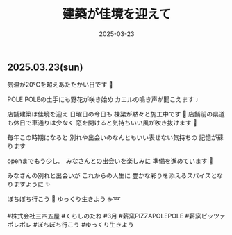 ﻿---
title: '建築が佳境を迎えて'
date: '2025-03-23'
image: '/images/建築佳境.png'
description: '気温が20°Cを超えあたたかい日です 🔅...詳細を表示'
lang: 'ja'
tags: ['建設・工事', '季節・自然']
---

## 2025.03.23(sun)

気温が20°Cを超えあたたかい日です 🔅

POLE POLEの土手にも野花が咲き始め
カエルの鳴き声が聞こえます ♩

店舗建築は佳境を迎え
日曜日の今日も 棟梁が黙々と施工中です 🔨
店舗前の県道も休日で車通りは少なく
窓を開けると気持ちいい風が吹き抜けます 🌿

毎年この時期になると
別れや出会いのなんともいい表せない気持ちの
記憶が蘇ります

openまでもう少し。
みなさんとの出会いを楽しみに
準備を進めています 👣

みなさんの別れと出会いが
これからの人生に
豊かな彩りを添えるスパイスとなりますように ✨

ぼちぼち行こう 🌸
ゆっくり生きよう ☕️➿

#株式会社三四五屋 #くらしのたね #3月 #薪窯PIZZAPOLEPOLE #薪窯ピッツァポレポレ #ぼちぼち行こう #ゆっくり生きよう
